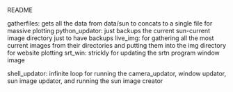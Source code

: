 README



gatherfiles: gets all the data from data/sun to concats to a single file for massive plotting
python_updator: just backups the current sun-current image directory just to have backups
live_img: for gathering all the most current images from their directories and putting them into the img directory for website plotting
srt_win: strickly for updating the srtn program window image

shell_updator: infinite loop for running the camera_updator, window updator, sun image updator, and running the sun image creator
